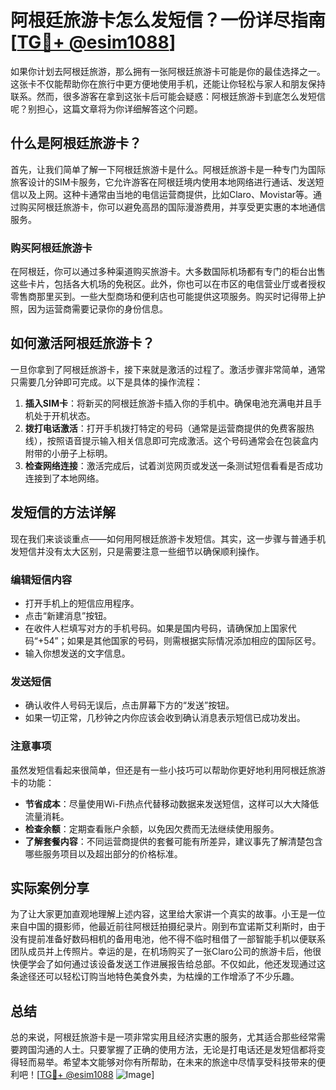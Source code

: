 # 阿根廷旅游卡怎么发短信？一份详尽指南[[TG💪+ @esim1088](https://t.me/s/esim1088)]

如果你计划去阿根廷旅游，那么拥有一张阿根廷旅游卡可能是你的最佳选择之一。这张卡不仅能帮助你在旅行中更方便地使用手机，还能让你轻松与家人和朋友保持联系。然而，很多游客在拿到这张卡后可能会疑惑：阿根廷旅游卡到底怎么发短信呢？别担心，这篇文章将为你详细解答这个问题。

## 什么是阿根廷旅游卡？

首先，让我们简单了解一下阿根廷旅游卡是什么。阿根廷旅游卡是一种专门为国际旅客设计的SIM卡服务，它允许游客在阿根廷境内使用本地网络进行通话、发送短信以及上网。这种卡通常由当地的电信运营商提供，比如Claro、Movistar等。通过购买阿根廷旅游卡，你可以避免高昂的国际漫游费用，并享受更实惠的本地通信服务。

### 购买阿根廷旅游卡

在阿根廷，你可以通过多种渠道购买旅游卡。大多数国际机场都有专门的柜台出售这些卡片，包括各大机场的免税区。此外，你也可以在市区的电信营业厅或者授权零售商那里买到。一些大型商场和便利店也可能提供这项服务。购买时记得带上护照，因为运营商需要记录你的身份信息。

## 如何激活阿根廷旅游卡？

一旦你拿到了阿根廷旅游卡，接下来就是激活的过程了。激活步骤非常简单，通常只需要几分钟即可完成。以下是具体的操作流程：

1. **插入SIM卡**：将新买的阿根廷旅游卡插入你的手机中。确保电池充满电并且手机处于开机状态。
2. **拨打电话激活**：打开手机拨打特定的号码（通常是运营商提供的免费客服热线），按照语音提示输入相关信息即可完成激活。这个号码通常会在包装盒内附带的小册子上标明。
3. **检查网络连接**：激活完成后，试着浏览网页或发送一条测试短信看看是否成功连接到了本地网络。

## 发短信的方法详解

现在我们来谈谈重点——如何用阿根廷旅游卡发短信。其实，这一步骤与普通手机发短信并没有太大区别，只是需要注意一些细节以确保顺利操作。

### 编辑短信内容

- 打开手机上的短信应用程序。
- 点击“新建消息”按钮。
- 在收件人栏填写对方的手机号码。如果是国内号码，请确保加上国家代码“+54”；如果是其他国家的号码，则需根据实际情况添加相应的国际区号。
- 输入你想发送的文字信息。

### 发送短信

- 确认收件人号码无误后，点击屏幕下方的“发送”按钮。
- 如果一切正常，几秒钟之内你应该会收到确认消息表示短信已成功发出。

### 注意事项

虽然发短信看起来很简单，但还是有一些小技巧可以帮助你更好地利用阿根廷旅游卡的功能：

- **节省成本**：尽量使用Wi-Fi热点代替移动数据来发送短信，这样可以大大降低流量消耗。
- **检查余额**：定期查看账户余额，以免因欠费而无法继续使用服务。
- **了解套餐内容**：不同运营商提供的套餐可能有所差异，建议事先了解清楚包含哪些服务项目以及超出部分的价格标准。

## 实际案例分享

为了让大家更加直观地理解上述内容，这里给大家讲一个真实的故事。小王是一位来自中国的摄影师，他最近前往阿根廷拍摄纪录片。刚到布宜诺斯艾利斯时，由于没有提前准备好数码相机的备用电池，他不得不临时租借了一部智能手机以便联系团队成员并上传照片。幸运的是，在机场购买了一张Claro公司的旅游卡后，他很快便学会了如何通过该设备发送工作进展报告给总部。不仅如此，他还发现通过这条途径还可以轻松订购当地特色美食外卖，为枯燥的工作增添了不少乐趣。

## 总结

总的来说，阿根廷旅游卡是一项非常实用且经济实惠的服务，尤其适合那些经常需要跨国沟通的人士。只要掌握了正确的使用方法，无论是打电话还是发短信都将变得轻而易举。希望本文能够对你有所帮助，在未来的旅途中尽情享受科技带来的便利吧！[[TG💪+ @esim1088](https://t.me/s/esim1088) ![Image](https://i.postimg.cc/4NQfJmqS/Snipaste-2025-05-13-00-14-12.png)]